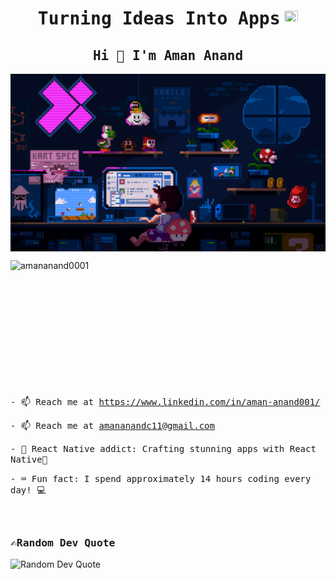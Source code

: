 <h1 align="center"><samp>Turning Ideas Into Apps</samp> <img src="https://github.com/mupezzuol/mupezzuol/blob/master/assets/earth.gif" width="22px" height="22px"> </h1>

<h2 align="center"><samp>Hi 👋 I'm Aman Anand</samp></h2>


<img align="center" alt="Coding" width="1000" src="https://raw.githubusercontent.com/sugith10/images/main/gif/mario-working.gif">

<!-- Badge -->
<p align="left"> <img src="https://komarev.com/ghpvc/?username=amananand0001&label=Profile%20views&color=0e75b6&style=flat" alt="amananand0001" /> </p>


<div style="margin-bottom: 200px;"></div>

<samp>- 📫 Reach me at https://www.linkedin.com/in/aman-anand001/</samp>

<samp>- 📫 Reach me at amananandc11@gmail.com</samp>

<samp>- 📱 React Native addict: Crafting stunning apps with React Native💙</samp>

<samp>- ⌨️ Fun fact: I spend approximately 14 hours coding every day! 💻</samp>

<!-- Qoute -->
<div style="margin-bottom: 60px;"></div>
<h3 ><samp>✍️Random Dev Quote</samp></h3>
    <div>
      <img src="https://quotes-github-readme.vercel.app/api?type=horizontal&theme=vue" alt="Random Dev Quote" />
    </div>


